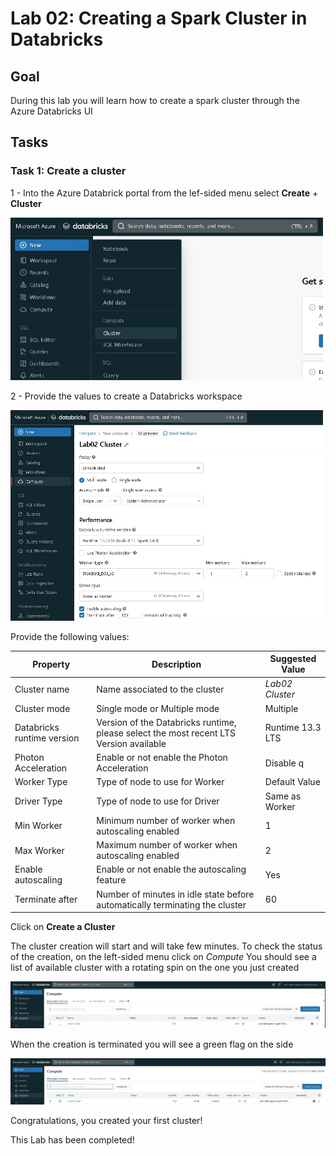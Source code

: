 # Lab 02: Creating a Spark Cluster in Databricks

## Goal

During this lab you will learn how to create a spark cluster through the Azure Databricks UI

## Tasks

### Task 1: Create a cluster

1 - Into the Azure Databrick portal from the lef-sided menu select  **Create** + **Cluster**

<img src="Lab02_01.jpg" alt="Click on Create a Resource" width="500"/>

2 - Provide the values to create a Databricks workspace

<img src="Lab02_02.jpg" alt="Click on Create a Resource" width="500"/>

Provide the following values:

| Property                                                 | Description                                                                            | Suggested Value  |
|----------------------------------------------------------|----------------------------------------------------------------------------------------|------------------|
| Cluster name                                             | Name associated to the cluster                                                         | *Lab02 Cluster*  |
| Cluster mode                                             | Single mode or Multiple mode                                                           | Multiple         |
| Databricks runtime version                               | Version of the Databricks runtime, please select the most recent LTS Version available | Runtime 13.3 LTS |
| Photon Acceleration                                      | Enable or not enable the Photon Acceleration                                           | Disable  q       |
| Worker Type                                              | Type of node to use for Worker                                                         | Default Value    |
| Driver Type                                              | Type of node to use for Driver                                                         | Same as Worker   |
| Min Worker                                               | Minimum number of worker when autoscaling enabled                                      | 1                |
| Max Worker                                               | Maximum number of worker when autoscaling enabled                                      | 2                |
| Enable autoscaling                                       | Enable or not enable the autoscaling feature                                           | Yes              |
| Terminate after                                          | Number of minutes in idle state before automatically terminating the cluster           | 60               |

Click on **Create a Cluster**

The cluster creation will start and will take few minutes. To check the status of the creation, on the left-sided menu click on *Compute*
You should see a list of available cluster with a rotating spin on the one you just created

<img src="Lab02_04.jpg" alt="Click on Create a Resource" width="800"/>

When the creation is terminated you will see a green flag on the side  

<img src="Lab02_05.jpg" alt="Click on Create a Resource" width="800"/>

Congratulations, you created your first cluster!

This Lab has been completed!
